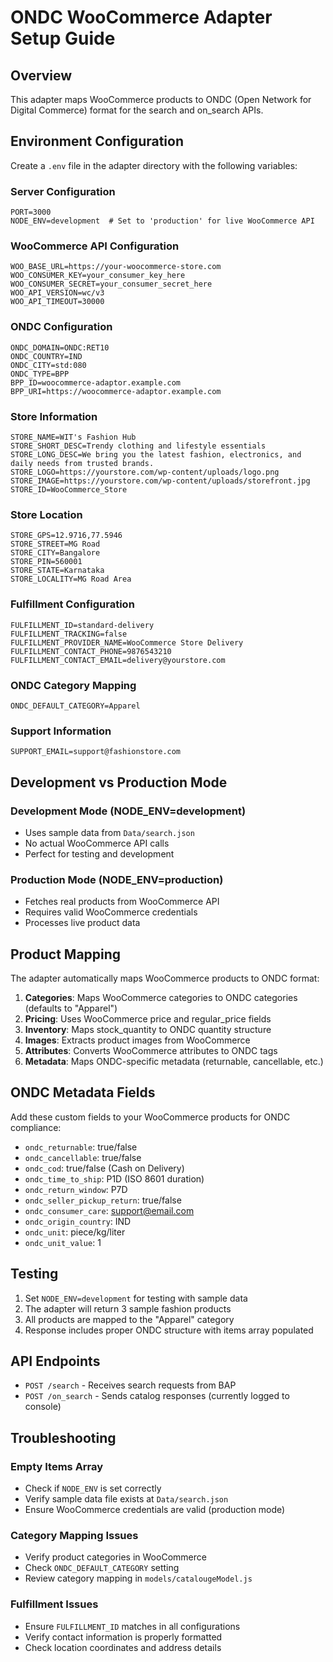 # ONDC WooCommerce Adapter Setup Guide

## Overview
This adapter maps WooCommerce products to ONDC (Open Network for Digital Commerce) format for the search and on_search APIs.

## Environment Configuration

Create a `.env` file in the adapter directory with the following variables:

### Server Configuration
```
PORT=3000
NODE_ENV=development  # Set to 'production' for live WooCommerce API
```

### WooCommerce API Configuration
```
WOO_BASE_URL=https://your-woocommerce-store.com
WOO_CONSUMER_KEY=your_consumer_key_here
WOO_CONSUMER_SECRET=your_consumer_secret_here
WOO_API_VERSION=wc/v3
WOO_API_TIMEOUT=30000
```

### ONDC Configuration
```
ONDC_DOMAIN=ONDC:RET10
ONDC_COUNTRY=IND
ONDC_CITY=std:080
ONDC_TYPE=BPP
BPP_ID=woocommerce-adaptor.example.com
BPP_URI=https://woocommerce-adaptor.example.com
```

### Store Information
```
STORE_NAME=WIT's Fashion Hub
STORE_SHORT_DESC=Trendy clothing and lifestyle essentials
STORE_LONG_DESC=We bring you the latest fashion, electronics, and daily needs from trusted brands.
STORE_LOGO=https://yourstore.com/wp-content/uploads/logo.png
STORE_IMAGE=https://yourstore.com/wp-content/uploads/storefront.jpg
STORE_ID=WooCommerce_Store
```

### Store Location
```
STORE_GPS=12.9716,77.5946
STORE_STREET=MG Road
STORE_CITY=Bangalore
STORE_PIN=560001
STORE_STATE=Karnataka
STORE_LOCALITY=MG Road Area
```

### Fulfillment Configuration
```
FULFILLMENT_ID=standard-delivery
FULFILLMENT_TRACKING=false
FULFILLMENT_PROVIDER_NAME=WooCommerce Store Delivery
FULFILLMENT_CONTACT_PHONE=9876543210
FULFILLMENT_CONTACT_EMAIL=delivery@yourstore.com
```

### ONDC Category Mapping
```
ONDC_DEFAULT_CATEGORY=Apparel
```

### Support Information
```
SUPPORT_EMAIL=support@fashionstore.com
```

## Development vs Production Mode

### Development Mode (NODE_ENV=development)
- Uses sample data from `Data/search.json`
- No actual WooCommerce API calls
- Perfect for testing and development

### Production Mode (NODE_ENV=production)
- Fetches real products from WooCommerce API
- Requires valid WooCommerce credentials
- Processes live product data

## Product Mapping

The adapter automatically maps WooCommerce products to ONDC format:

1. **Categories**: Maps WooCommerce categories to ONDC categories (defaults to "Apparel")
2. **Pricing**: Uses WooCommerce price and regular_price fields
3. **Inventory**: Maps stock_quantity to ONDC quantity structure
4. **Images**: Extracts product images from WooCommerce
5. **Attributes**: Converts WooCommerce attributes to ONDC tags
6. **Metadata**: Maps ONDC-specific metadata (returnable, cancellable, etc.)

## ONDC Metadata Fields

Add these custom fields to your WooCommerce products for ONDC compliance:

- `ondc_returnable`: true/false
- `ondc_cancellable`: true/false
- `ondc_cod`: true/false (Cash on Delivery)
- `ondc_time_to_ship`: P1D (ISO 8601 duration)
- `ondc_return_window`: P7D
- `ondc_seller_pickup_return`: true/false
- `ondc_consumer_care`: support@email.com
- `ondc_origin_country`: IND
- `ondc_unit`: piece/kg/liter
- `ondc_unit_value`: 1

## Testing

1. Set `NODE_ENV=development` for testing with sample data
2. The adapter will return 3 sample fashion products
3. All products are mapped to the "Apparel" category
4. Response includes proper ONDC structure with items array populated

## API Endpoints

- `POST /search` - Receives search requests from BAP
- `POST /on_search` - Sends catalog responses (currently logged to console)

## Troubleshooting

### Empty Items Array
- Check if `NODE_ENV` is set correctly
- Verify sample data file exists at `Data/search.json`
- Ensure WooCommerce credentials are valid (production mode)

### Category Mapping Issues
- Verify product categories in WooCommerce
- Check `ONDC_DEFAULT_CATEGORY` setting
- Review category mapping in `models/catalougeModel.js`

### Fulfillment Issues
- Ensure `FULFILLMENT_ID` matches in all configurations
- Verify contact information is properly formatted
- Check location coordinates and address details
